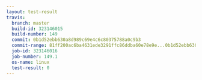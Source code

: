 ```yaml
---
layout: test-result
travis:
  branch: master
  build-id: 323146015
  build-number: 149
  commit: 0b1d52ebb630a8d989c69e4c6c80375788a0c9b3
  commit-range: 81ff200ac6ba4631ede3291ffc86ddba60e78e9e...0b1d52ebb630a8d989c69e4c6c80375788a0c9b3
  job-id: 323146016
  job-number: 149.1
  os-name: linux
  test-result: 0
---
```

